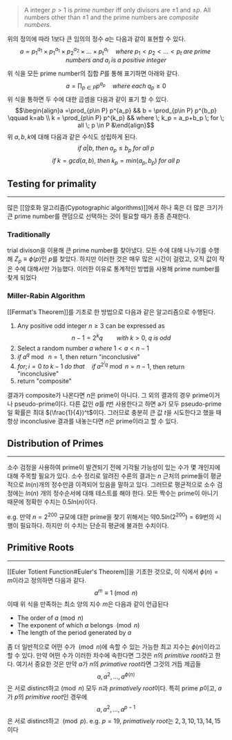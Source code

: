 >A integer $p>1$ is *prime number* iff only divisors are $\pm1$ and $\pm p$. All numbers other than $\pm1$ and the prime numbers are *composite numbers*.

위의 정의에 따라 1보다 큰  임의의 정수 $a$는 다음과 같이 표현할 수 있다. $$a=p_1^{a_1}\times p_1^{a_1}\times p_2^{a_2}\times...\times p_t^{a_t} \quad where \; p_1 < p_2 < ... <p_t \; are \; prime \; numbers\; and \; a_i \; is \; a \; positive \; integer$$위 식을 모든 prime number의 집합 $P$를 통해 표기하면 아래와 같다.$$a= \prod_{p\in P} p^{a_p} \quad where \; each \; q_p \geq 0$$위 식을 통하면 두 수에 대한 곱셈을 다음과 같이 표기 할 수 있다. $$\begin{align}a =\prod_{p\in P} p^{a_p} && b = \prod_{p\in P} p^{b_p} \qquad k=ab \\ k = \prod_{p\in P} p^{k_p} && where \; k_p = a_p+b_p  \; for \; all \; p \in P &\end{align}$$위 $a, b, k$에 대해 다음과 같은 수식도 성립하게 된다. $$if \; a|b, \; then \; a_p \leq b_p \; for \; all \; p$$$$if \; k = gcd(a, b), \; then \; k_p = min(a_p, b_p) \; for\; all\; p$$

## Testing for primality
---
많은 [[암호화 알고리즘(Cypotographic algorithms)]]에서 하나 혹은 더 많은 크기가 큰 prime number를 랜덤으로 선택하는 것이 필요할 때가 종종 존재한다. 

### Traditionally
trial divison을 이용해 큰 prime number를 찾아냈다. 모든 수에 대해 나누기를 수행해 $Z_p \equiv \phi(p)$인 $p$를 찾았다. 하지만 이러한 것은 매우 많은 시간이 걸렸고, 오직 값이 작은 수에 대해서만 가능했다. 이러한 이유로 통계적인 방법을 사용해 prime number를 찾게 되었다
### Miller-Rabin Algorithm
[[Fermat's Theorem]]를 기초로 한 방법으로 다음과 같은 알고리즘으로 수행된다. 
1. Any positive odd integer $n\geq 3$ can be expressed as $$n-1 = 2^kq \qquad with \; k > 0,\; q \; is \; odd$$
2. Select a random number $a \; where\; 1<a<n-1$
3. $if \; a^q \bmod \; n=1$, then return "inconclusive"
4. $for ; i=0 \; to \; k-1\; do \;that \quad if \; a^{2^iq} \bmod n = n-1$, then return "inconclusive"
5. return "composite"

결과가 composite가 나온다면 $n$은 prime이 아니다. 그 외의 결과의 경우 prime이거나 pseudo-prime이다.  다른 값인 $a$를 $t$번 사용한다고 하면 a가 모두 pseudo-prime일 확률은 최대 $(\frac{1}{4})^t$이다. 그러므로 충분히 큰 값 $t$을 시도한다고 했을 때 항상 inconclusive 결과를 내놓는다면 $n$은 prime이라고 할 수 있다. 


## Distribution of Primes
---
소수 검정을 사용하여 prime이 발견되기 전에 기각될 가능성이 있는 수가 몇 개인지에 대해 주목할 필요가 있다. 소수 정리로 알려진 수론의 결과는 $n$ 근처의 prime들이 평균적으로 $ln(n)$개의 정수만큼 이격되어 있음을 말하고 있다. 그러므로 평균적으로 소수 검정에는 $ln(n)$ 개의 정수순서에 대해 테스트를 해야 한다. 모든 짝수는 prime이 아니기 때문에 정확한 수치는 $0.5ln(n)$이다. 

e.g. 만약 $n=2^{200}$ 규모에 대한 prime을 찾기 위해서는 약$0.5 ln(2^{200}) = 69$번의 시행이 필요하다. 하지만 이 수치는 단순히 평균에 불과한 수치이다. 

## Primitive Roots
---
[[Euler Totient Function#Euler's Theorem]]을 기초한 것으로, 이 식에서 $\phi(n) = m$이라고 정의하면 다음과 같다. $$a^m \equiv 1 \pmod n$$이때 위 식을 만족하는 최소 양의 지수 $m$은 다음과 같이 언급된다
+ The order of $a\pmod n$
+ The exponent of which $a$ belongs $\pmod n$
+ The length of the period generated by $a$

좀 더 일반적으로 어떤 수가 $\pmod n$에 속할 수 있는 가능한 최고 지수는 $\phi(n)$이라고 할 수 있다. 만약 어떤 수가 이러한 차수에 속한다면 그것은 $n$의 *primitive root*라고 한다. 여기서 중요한 것은 만약 $a$가 $n$의 *primative root*라면 그것의 거듭 제곱들 $$a, a^2, ..., a^{\phi(n)}$$은 서로 distinct하고$\pmod n$ 모두 $n$과 *primatively root*이다. 특히 prime $p$이고, $a$가 $p$의 *primitive root*인 경우에 $$a, a^2, ..., a^{p-1}$$은 서로 distinct하고 $\pmod p$. e.g. $p=19$,  *primatively root*는 $2, 3, 10, 13, 14, 15$이다 